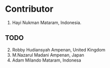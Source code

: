 # Contributor

1. Hayi Nukman
   Mataram, Indonesia.

## TODO

2. Robby Hudiansyah
   Ampenan, United Kingdom
3. M.Nazarul Madani
   Ampenan, Japan
4. Adam Milando
   Mataram, Indonesa
